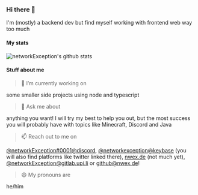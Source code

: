 ### Hi there 👋

I'm (mostly) a backend dev but find myself working with frontend web way too much

#### My stats

![networkException's github stats](https://github-readme-stats.vercel.app/api?username=networkException&bg_color=30,e96443,904e95&title_color=fff&text_color=fff)

#### Stuff about me

> 🔭 I’m currently working on

some smaller side projects using node and typescript

> 💬 Ask me about

anything you want! I will try my best to help you out, but the most success you will probably have with topics like Minecraft, Discord and Java

> 📫 Reach out to me on

[@networkException#0001@discord](http://discord.nwex.de/), [@networkexception@keybase](http://keybase.nwex.de/) (you will also find platforms like twitter linked there), [nwex.de](https://nwex.de/) (not much yet), [@networkException@gitlab.upi.li](https://gitlab.upi.li/networkException) or [github@nwex.de](mailto:github@nwex.de)!

> 😄 My pronouns are

he/him
